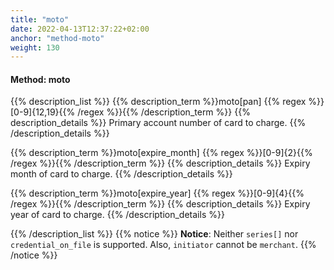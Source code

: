 ```yaml
---
title: "moto"
date: 2022-04-13T12:37:22+02:00
anchor: "method-moto"
weight: 130
---
```

#### Method: moto

{{% description_list %}}
{{% description_term %}}moto[pan]  {{% regex %}}[0-9]{12,19}{{% /regex %}}{{% /description_term %}}
{{% description_details %}}
Primary account number of card to charge.
{{% /description_details %}}

{{% description_term %}}moto[expire_month]  {{% regex %}}[0-9]{2}{{% /regex %}}{{% /description_term %}}
{{% description_details %}}
Expiry month of card to charge.
{{% /description_details %}}

{{% description_term %}}moto[expire_year]  {{% regex %}}[0-9]{4}{{% /regex %}}{{% /description_term %}}
{{% description_details %}}
Expiry year of card to charge.
{{% /description_details %}}

{{% /description_list %}}
{{% notice %}}
**Notice**: Neither `series[]` nor `credential_on_file` is supported. Also, `initiator` cannot be `merchant`.
{{% /notice %}}
